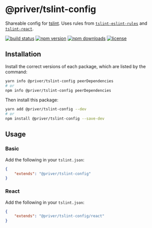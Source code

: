 # @priver/tslint-config

Shareable config for [tslint]. Uses rules from [`tslint-eslint-rules`] and [`tslint-react`].

[![build status](https://img.shields.io/travis/priver/tslint-config/master.svg?style=flat-square)](https://travis-ci.com/priver/tslint-config)
[![npm version](https://img.shields.io/npm/v/@priver/tslint-config.svg?style=flat-square)](https://www.npmjs.com/package/@priver/tslint-config)
[![npm downloads](https://img.shields.io/npm/dm/@priver/tslint-config.svg?style=flat-square)](https://www.npmjs.com/package/@priver/tslint-config)
[![license](https://img.shields.io/github/license/priver/tslint-config.svg?style=flat-square)](https://github.com/priver/tslint-config/blob/master/LICENSE.txt)

## Installation

Install the correct versions of each package, which are listed by the command:

```bash
yarn info @priver/tslint-config peerDependencies
# or
npm info @priver/tslint-config peerDependencies
```

Then install this package:

```bash
yarn add @priver/tslint-config --dev
# or
npm install @priver/tslint-config --save-dev
```

## Usage

### Basic

Add the following in your `tslint.json`:

```json
{
    "extends": "@priver/tslint-config"
}
```

### React

Add the following in your `tslint.json`:

```json
{
    "extends": "@priver/tslint-config/react"
}
```

[tslint]: https://palantir.github.io/tslint/
[`tslint-eslint-rules`]: https://github.com/buzinas/tslint-eslint-rules
[`tslint-react`]: https://github.com/palantir/tslint-react
